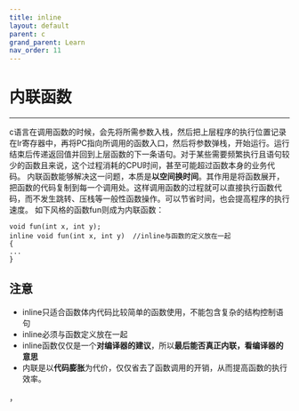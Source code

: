 ```yaml
---
title: inline
layout: default
parent: c
grand_parent: Learn
nav_order: 11
---
```


# 内联函数

---
c语言在调用函数的时候，会先将所需参数入栈，然后把上层程序的执行位置记录在lr寄存器中，再将PC指向所调用的函数入口，然后将参数弹栈，开始运行。运行结束后传递返回值并回到上层函数的下一条语句。对于某些需要频繁执行且语句较少的函数且来说，这个过程消耗的CPU时间，甚至可能超过函数本身的业务代码。
内联函数能够解决这一问题，本质是**以空间换时间**。其作用是将函数展开，把函数的代码复制到每一个调用处。这样调用函数的过程就可以直接执行函数代码，而不发生跳转、压栈等一般性函数操作。可以节省时间，也会提高程序的执行速度。
如下风格的函数fun则成为内联函数：

~~~
void fun(int x, int y);
inline void fun(int x, int y)  //inline与函数的定义放在一起
{
...
}
~~~

## 注意

* inline只适合函数体内代码比较简单的函数使用，不能包含复杂的结构控制语句
* inline必须与函数定义放在一起
* inline函数仅仅是一个**对编译器的建议**，所以**最后能否真正内联，看编译器的意思**
* 内联是以**代码膨胀**为代价，仅仅省去了函数调用的开销，从而提高函数的执行效率。

，
